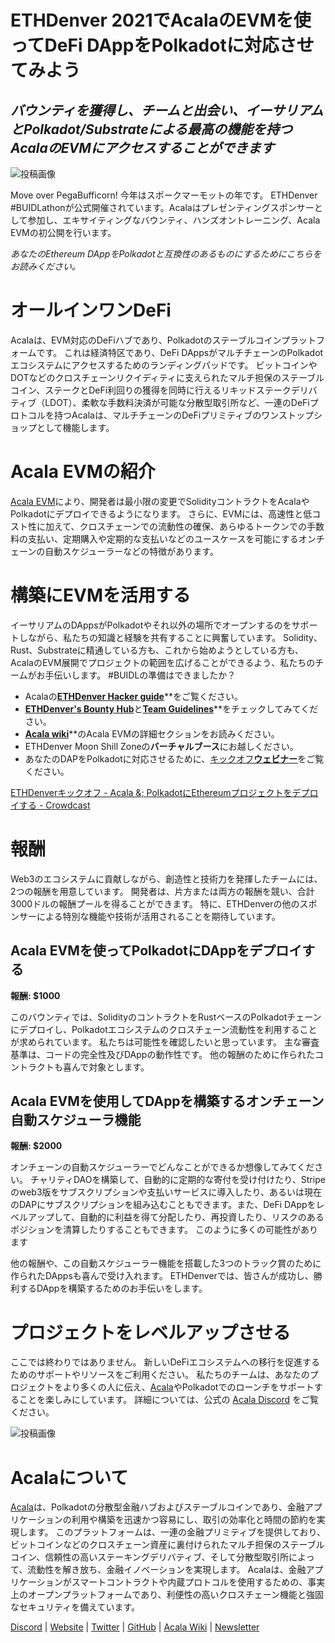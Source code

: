# ETHDenver 2021でAcalaのEVMを使ってDeFi DAppをPolkadotに対応させてみよう

## _バウンティを獲得し、チームと出会い、イーサリアムとPolkadot/Substrateによる最高の機能を持つAcalaのEVMにアクセスすることができます_

![投稿画像](https://miro.medium.com/max/2560/1*OKzZKcRtTyzG9XexXTWwNw.png)

Move over PegaBufficorn! 今年はスポークマーモットの年です。 ETHDenver #BUIDLathonが公式開催されています。Acalaはプレゼンティングスポンサーとして参加し、エキサイティングなバウンティ、ハンズオントレーニング、Acala EVMの初公開を行います。

_あなたのEthereum DAppをPolkadotと互換性のあるものにするためにこちらをお読みください。_

# オールインワンDeFi

Acalaは、EVM対応のDeFiハブであり、Polkadotのステーブルコインプラットフォームです。 これは経済特区であり、DeFi DAppsがマルチチェーンのPolkadotエコシステムにアクセスするためのランディングパッドです。 ビットコインやDOTなどのクロスチェーンリクイディティに支えられたマルチ担保のステーブルコイン、ステークとDeFi利回りの獲得を同時に行えるリキッドステークデリバティブ（LDOT）、柔軟な手数料決済が可能な分散型取引所など、一連のDeFiプロトコルを持つAcalaは、マルチチェーンのDeFiプリミティブのワンストップショップとして機能します。

# Acala EVMの紹介

[Acala EVM](https://wiki.acala.network/learn/basics/acala-evm/acala-evm-composable-defi-stack)により、開発者は最小限の変更でSolidityコントラクトをAcalaやPolkadotにデプロイできるようになります。 さらに、EVMには、高速性と低コスト性に加えて、クロスチェーンでの流動性の確保、あらゆるトークンでの手数料の支払い、定期購入や定期的な支払いなどのユースケースを可能にするオンチェーンの自動スケジューラーなどの特徴があります。

# 構築にEVMを活用する

イーサリアムのDAppsがPolkadotやそれ以外の場所でオープンするのをサポートしながら、私たちの知識と経験を共有することに興奮しています。 Solidity、Rust、Substrateに精通している方も、これから始めようとしている方も、AcalaのEVM展開でプロジェクトの範囲を広げることができるよう、私たちのチームがお手伝いします。 #BUIDLの準備はできましたか？

- Acalaの[**ETHDenver Hacker guide**](https://wiki.acala.network/general/contribution-rewards/ethdenver-hacker)**をご覧ください。</li>
- [**ETHDenver's Bounty Hub**](https://www.ethdenver.com/post/acala)と[**Team Guidelines**](https://www.ethdenver.com/judging)**をチェックしてみてください。</li>
- [**Acala wiki**](https://wiki.acala.network/learn/basics/acala-evm)**のAcala EVMの詳細セクションをお読みください。</li>
- ETHDenver Moon Shill Zoneの**バーチャルブース**にお越しください。
- あなたのDAPをPolkadotに対応させるために、[キックオフ**ウェビナー**](https://www.crowdcast.io/e/acala-ethdenver-2021)をご覧ください。</ul>

[ETHDenverキックオフ - Acala &; PolkadotにEthereumプロジェクトをデプロイする - Crowdcast](https://www.crowdcast.io/e/acala-ethdenver-2021)

# 報酬

Web3のエコシステムに貢献しながら、創造性と技術力を発揮したチームには、2つの報酬を用意しています。 開発者は、片方または両方の報酬を競い、合計3000ドルの報酬プールを得ることができます。 特に、ETHDenverの他のスポンサーによる特別な機能や技術が活用されることを期待しています。

## **Acala EVMを使ってPolkadotにDAppをデプロイする**

**報酬: $1000**

このバウンティでは、SolidityのコントラクトをRustベースのPolkadotチェーンにデプロイし、Polkadotエコシステムのクロスチェーン流動性を利用することが求められています。 私たちは可能性を確認したいと思っています。 主な審査基準は、コードの完全性及びDAppの動作性です。 他の報酬のために作られたコントラクトも喜んで対象とします。

## **Acala EVMを使用してDAppを構築するオンチェーン自動スケジューラ機能**

**報酬: $2000**

オンチェーンの自動スケジューラーでどんなことができるか想像してみてください。 チャリティDAOを構築して、自動的に定期的な寄付を受け付けたり、Stripeのweb3版をサブスクリプションや支払いサービスに導入したり、あるいは現在のDAPにサブスクリプションを組み込むこともできます。また、DeFi DAppをレベルアップして、自動的に利益を得て分配したり、再投資したり、リスクのあるポジションを清算したりすることもできます。 このように多くの可能性があります

他の報酬や、この自動スケジューラー機能を搭載した3つのトラック賞のために作られたDAppsも喜んで受け入れます。 ETHDenverでは、皆さんが成功し、勝利するDAppを構築するためのお手伝いをします。

# プロジェクトをレベルアップさせる

ここでは終わりではありません。 新しいDeFiエコシステムへの移行を促進するためのサポートやリソースをご利用ください。 私たちのチームは、あなたのプロジェクトをより多くの人に伝え、[Acala](https://acala.network)やPolkadotでのローンチをサポートすることを楽しみにしています。 詳細については、公式の [Acala Discord](https://discord.gg/WZFZkqSzYa) をご覧ください。

![投稿画像](https://miro.medium.com/max/2402/1*xKdKCXlMPnyTQqZT5XlD_Q.png)

# Acalaについて

[Acala](http://acala.network/)は、Polkadotの分散型金融ハブおよびステーブルコインであり、金融アプリケーションの利用や構築を迅速かつ容易にし、取引の効率化と時間の節約を実現します。 このプラットフォームは、一連の金融プリミティブを提供しており、ビットコインなどのクロスチェーン資産に裏付けられたマルチ担保のステーブルコイン、信頼性の高いステーキングデリバティブ、そして分散型取引所によって、流動性を解き放ち、金融イノベーションを実現します。 Acalaは、金融アプリケーションがスマートコントラクトや内蔵プロトコルを使用するための、事実上のオープンプラットフォームであり、利便性の高いクロスチェーン機能と強固なセキュリティを備えています。

[Discord](https://discord.gg/vdbFVCH) | [Website](https://acala.network/) | [Twitter](https://twitter.com/AcalaNetwork) | [GitHub](https://github.com/AcalaNetwork/Acala) | [Acala Wiki](https://github.com/AcalaNetwork/Acala/wiki) | [Newsletter](https://share.hsforms.com/1X9RxkXk-R62I0VNbATaDXw4h8qc)
